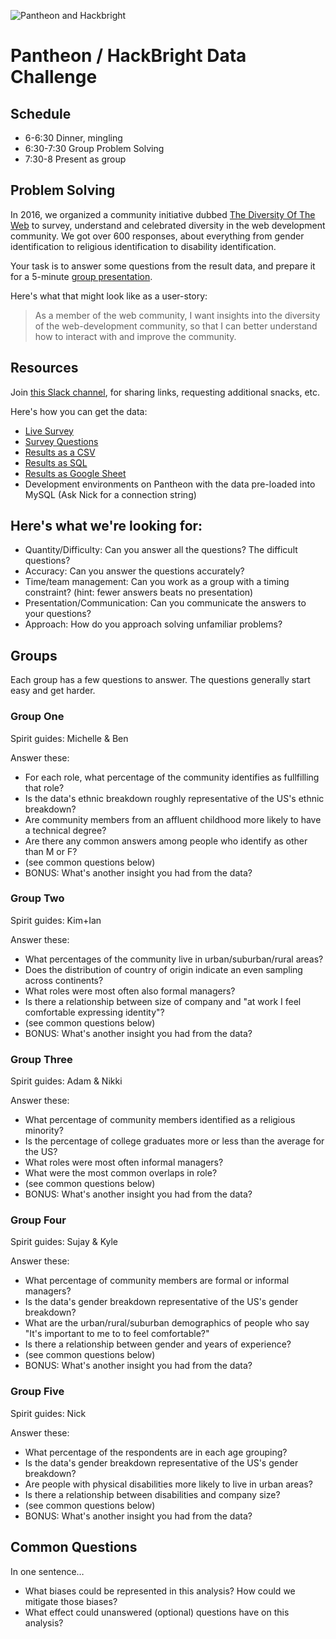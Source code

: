![Pantheon and Hackbright](https://raw.githubusercontent.com/pantheon-systems/hackbright/master/logos.png)

# Pantheon / HackBright Data Challenge

## Schedule

* 6-6:30 Dinner, mingling
* 6:30-7:30 Group Problem Solving
* 7:30-8 Present as group

## Problem Solving

In 2016, we organized a community initiative dubbed [The Diversity Of The Web](https://github.com/drupaldiversity/diversity-of-the-web) to survey, understand and celebrated diversity in the web development community.  We got over 600 responses, about everything from gender identification to religious identification to disability identification.

Your task is to answer some questions from the result data, and prepare it for a 5-minute [group presentation](https://docs.google.com/presentation/d/17szOwIovthOAp7VDMi8wk6GR-KDywbMFZKvUqoIl_7o/edit#slide=id.g20835186bb_0_59).  

Here's what that might look like as a user-story:

> As a member of the web community, I want insights into the diversity of the web-development community, so that I can better understand how to interact with and improve the community.

## Resources

Join [this Slack channel](https://diversityoftheweb.slack.com/shared_invite/MTY5NjYwNDQyNDA0LTE0OTIyMDk2MjktNDc4MmMxMTY2OQ), for sharing links, requesting additional snacks, etc.

Here's how you can get the data:

* [Live Survey](https://www.getfeedback.com/r/YTxWLJqn/53172847-72b1-4d7a-8b56-8f800df84587)
* [Survey Questions](https://github.com/drupaldiversity/diversity-of-the-web/blob/master/SURVEY.md)
* [Results as a CSV](https://raw.githubusercontent.com/pantheon-systems/hackbright/master/cleaned_response_data_4_13_17.csv)
* [Results as SQL](https://raw.githubusercontent.com/pantheon-systems/hackbright/master/cleaned_response_data_4_13_17.sql)
* [Results as Google Sheet](https://docs.google.com/spreadsheets/d/1PYJk_vx6eOO2cosqywD0-ZhQM6Eki8RA0r_F2tw9V4I/edit#gid=1641068829)
* Development environments on Pantheon with the data pre-loaded into MySQL (Ask Nick for a connection string)

## Here's what we're looking for:

* Quantity/Difficulty: Can you answer all the questions?  The difficult questions?
* Accuracy: Can you answer the questions accurately?
* Time/team management: Can you work as a group with a timing constraint? (hint: fewer answers beats no presentation)
* Presentation/Communication: Can you communicate the answers to your questions?
* Approach:  How do you approach solving unfamiliar problems?

## Groups

Each group has a few questions to answer.  The questions generally start easy and get harder.

### Group One
Spirit guides: Michelle & Ben

Answer these:
* For each role, what percentage of the community identifies as fullfilling that role?
* Is the data's ethnic breakdown roughly representative of the US's ethnic breakdown?
* Are community members from an affluent childhood more likely to have a technical degree?
* Are there any common answers among people who identify as other than M or F?
* (see common questions below)
* BONUS: What's another insight you had from the data?

### Group Two
Spirit guides: Kim+Ian

Answer these:
* What percentages of the community live in urban/suburban/rural areas?
* Does the distribution of country of origin indicate an even sampling across continents?
* What roles were most often also formal managers?
* Is there a relationship between size of company and "at work I feel comfortable expressing identity"?
* (see common questions below)
* BONUS: What's another insight you had from the data?

### Group Three
Spirit guides: Adam & Nikki

Answer these:
* What percentage of community members identified as a religious minority?
* Is the percentage of college graduates more or less than the average for the US?
* What roles were most often informal managers?
* What were the most common overlaps in role?
* (see common questions below)
* BONUS: What's another insight you had from the data?

### Group Four
Spirit guides: Sujay & Kyle

Answer these:
* What percentage of community members are formal or informal managers?
* Is the data's gender breakdown representative of the US's gender breakdown?
* What are the urban/rural/suburban demographics of people who say "It's important to me to to feel comfortable?"
* Is there a relationship between gender and years of experience?
* (see common questions below)
* BONUS: What's another insight you had from the data?

### Group Five
Spirit guides: Nick

Answer these:
* What percentage of the respondents are in each age grouping?
* Is the data's gender breakdown representative of the US's gender breakdown?
* Are people with physical disabilities more likely to live in urban areas?
* Is there a relationship between disabilities and company size?
* (see common questions below)
* BONUS: What's another insight you had from the data?

## Common Questions

In one sentence…
* What biases could be represented in this analysis? How could we mitigate those biases?
* What effect could unanswered (optional) questions have on this analysis?
